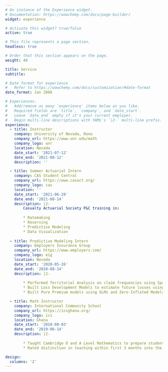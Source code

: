 ```yaml
---
# An instance of the Experience widget.
# Documentation: https://wowchemy.com/docs/page-builder/
widget: experience

# Activate this widget? true/false
active: true

# This file represents a page section.
headless: true

# Order that this section appears on the page.
weight: 40

title: Service
subtitle:

# Date format for experience
#   Refer to https://wowchemy.com/docs/customization/#date-format
date_format: Jan 2006

# Experiences.
#   Add/remove as many `experience` items below as you like.
#   Required fields are `title`, `company`, and `date_start`.
#   Leave `date_end` empty if it's your current employer.
#   Begin multi-line descriptions with YAML's `|2-` multi-line prefix.
experience:
  - title: Instructor
    company: University of Nevada, Reno
    company_url: https://www.unr.edu/math
    company_logo: unr
    location: Nevada
    date_start: '2021-07-12'
    date_end: '2021-08-12'
    description: ''

  - title: Summer Actuarial Intern
    company: CAS Student Central
    company_url: https://www.casact.org/
    company_logo: cas
    location: ''
    date_start: '2021-06-28'
    date_end: '2021-08-14'
    description: |2-
        Casualty Actuarial Society P&C training in:
        
        * Ratemaking
        * Reserving
        * Predictive Modeling
        * Data Visualization
        
  - title: Predictive Modeling Intern
    company: Employers Insurance Group
    company_url: https://www.employers.com/
    company_logo: eig
    location: Nevada
    date_start: '2020-05-26'
    date_end: '2020-08-14'
    description: |2-
              
        * Performed Territorial Analysis on claim frequencies using Spatially Constrained Clustering Algorithms and Generalized Additive Models to re-cluster rating territories for refining pricing models.
        * Built Loss Development Models to estimate future losses using Elastic-Net Poisson GLM. 
        * Built Pure Premium models using GLMs and Zero-Inflated Models to predict future loss costs.

  - title: Math Instructor
    company: International Community School
    company_url: https://icsghana.org/
    company_logo: ics
    location: Ghana
    date_start: '2018-08-03'
    date_end: '2019-06-14'
    description: |2-
              
        * Taught Cambridge O and A Level Mathematics to prepare students for the IGCSE exams. 
        * Rated distinction in teaching within first 3 months into the job.

design:
  columns: '2'
---
```


